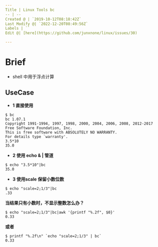 ```yaml
---
Title | Linux Tools bc
-- | --
Created @ | `2019-10-12T08:18:42Z`
Last Modify @| `2022-12-20T08:49:56Z`
Labels | ``
Edit @| [here](https://github.com/junxnone/linux/issues/30)

---
```

# Brief
-  shell 中用于浮点计算

## UseCase

- **1 直接使用**

```
$ bc
bc 1.07.1
Copyright 1991-1994, 1997, 1998, 2000, 2004, 2006, 2008, 2012-2017 
Free Software Foundation, Inc.
This is free software with ABSOLUTELY NO WARRANTY.
For details type `warranty'.
3.5*10
35.0
```

- **2 使用 echo & | 管道**

```
$ echo "3.5*10"|bc
35.0
```

- **3 使用scale 保留小数位数**
```
$ echo "scale=2;1/3"|bc
.33
```
**当结果只有小数时，不显示整数怎么办？**
```
$ echo "scale=2;1/3"|bc|awk '{printf "%.2f", $0}'
0.33
```
**或者**
```
$ printf "%.2f\n" `echo "scale=2;1/3" | bc`
0.33
```
